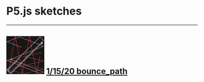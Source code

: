 # P5.js sketches

---
<img width="100" src="./1_15_20_bounce_path/stills/bp_4.png"> [1/15/20 bounce_path](https://github.com/alexthescott/p5.js-sketches/tree/main/1_15_20_bounce_path)
---
